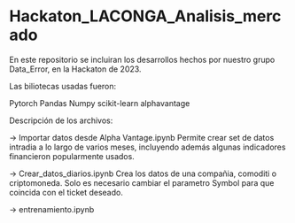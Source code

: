 # Hackaton_LACONGA_Analisis_mercado
En este repositorio se incluiran los desarrollos hechos por nuestro grupo Data_Error, en la Hackaton de 2023.

Las biliotecas usadas fueron:

Pytorch
Pandas
Numpy
scikit-learn
alphavantage


Descripción de los archivos:

-> Importar datos desde Alpha Vantage.ipynb
Permite crear set de datos intradia a lo largo de varios meses, incluyendo además algunas indicadores financieron popularmente usados.

-> Crear_datos_diarios.ipynb
Crea los datos de una compañia, comoditi o criptomoneda. Solo es necesario cambiar el parametro Symbol para que coincida con el ticket deseado.

-> entrenamiento.ipynb
